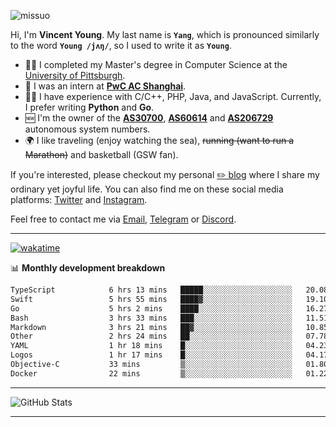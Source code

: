 <p align="left"> <img src="https://komarev.com/ghpvc/?username=missuo&label=Profile%20views&color=0e75b6&style=flat" alt="missuo" /> </p>

Hi, I'm **Vincent Young**. My last name is **`Yang`**, which is pronounced similarly to the word **`Young /jʌŋ/`**, so I used to write it as **`Young`**.

- 👨‍🎓 I completed my Master's degree in Computer Science at the [University of Pittsburgh](https://www.pitt.edu).
- 💼 I was an intern at **[PwC AC Shanghai](https://www.linkedin.com/company/pwc-ac-shanghai/)**.
- 👨‍💻 I have experience with C/C++, PHP, Java, and JavaScript. Currently, I prefer writing **Python** and **Go**.
- 🆕 I'm the owner of the **[AS30700](https://bgp.tools/as/30700)**, **[AS60614](https://bgp.tools/as/60614)** and **[AS206729](https://bgp.tools/as/206729)** autonomous system numbers.
- 🌍 I like traveling (enjoy watching the sea), ~~running (want to run a Marathon)~~ and basketball (GSW fan).

If you're interested, please checkout my personal [✏️ blog](https://missuo.me/) where I share my ordinary yet joyful life. You can also find me on these social media platforms: [Twitter](https://twitter.com/m1ssuo) and [Instagram](https://www.instagram.com/missuo.me).

Feel free to contact me via <a href="mailto:me@owo.nz">Email</a>, [Telegram](https://t.me/missuo) or [Discord](https://discordapp.com/users/missuo#7448).

-------

[![wakatime](https://wakatime.com/badge/user/c13cd961-40ca-417a-afb6-1f9ea8ac295c.svg)](https://wakatime.com/@missuo)

📊 **Monthly development breakdown**
<!--START_SECTION:waka-->

```txt
TypeScript            6 hrs 13 mins   █████░░░░░░░░░░░░░░░░░░░░   20.08 %
Swift                 5 hrs 55 mins   ████▓░░░░░░░░░░░░░░░░░░░░   19.10 %
Go                    5 hrs 2 mins    ████░░░░░░░░░░░░░░░░░░░░░   16.27 %
Bash                  3 hrs 33 mins   ███░░░░░░░░░░░░░░░░░░░░░░   11.51 %
Markdown              3 hrs 21 mins   ██▓░░░░░░░░░░░░░░░░░░░░░░   10.85 %
Other                 2 hrs 24 mins   ██░░░░░░░░░░░░░░░░░░░░░░░   07.78 %
YAML                  1 hr 18 mins    █░░░░░░░░░░░░░░░░░░░░░░░░   04.23 %
Logos                 1 hr 17 mins    █░░░░░░░░░░░░░░░░░░░░░░░░   04.17 %
Objective-C           33 mins         ▒░░░░░░░░░░░░░░░░░░░░░░░░   01.80 %
Docker                22 mins         ▒░░░░░░░░░░░░░░░░░░░░░░░░   01.22 %
```

<!--END_SECTION:waka-->

-------

![GitHub Stats](https://github-readme-stats-opal-alpha-76.vercel.app/api?username=missuo&show_icons=true&theme=transparent)

-------

